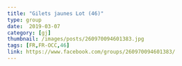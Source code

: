 ```yaml
---
title: "Gilets jaunes Lot (46)"
type: group
date:  2019-03-07
category: [gj]
thumbnail: /images/posts/260970094601383.jpg
tags: [FR,FR-OCC,46]
link: https://www.facebook.com/groups/260970094601383/
---
```

